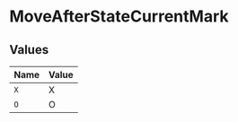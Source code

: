 # MoveAfterStateCurrentMark


## Values

| Name  | Value |
| ----- | ----- |
| `X`   | X     |
| `O`   | O     |